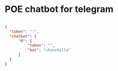 # POE chatbot for telegram

```json

{
  "token": ":",
  "chatbot": {
      "0": {
          "token": "",
          "bot": "chinchilla"
      }
  }
}
```

